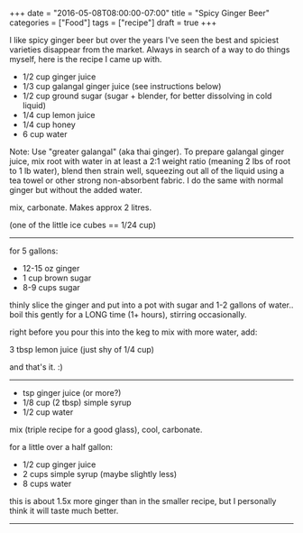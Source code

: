 +++
date = "2016-05-08T08:00:00-07:00"
title = "Spicy Ginger Beer"
categories = ["Food"]
tags = ["recipe"]
draft = true
+++

I like spicy ginger beer but over the years I've seen the best and spiciest varieties disappear from the market.  Always in search of a way to do things myself, here is the recipe I came up with.

<!--more-->

* 1/2 cup ginger juice
* 1/3 cup galangal ginger juice (see instructions below)
* 1/2 cup ground sugar (sugar + blender, for better dissolving in cold liquid)
* 1/4 cup lemon juice
* 1/4 cup honey
* 6   cup water

Note: Use "greater galangal" (aka thai ginger).  To prepare galangal ginger juice, mix root with water in at least a 2:1 weight ratio (meaning 2 lbs of root to 1 lb water), blend then strain well, squeezing out all of the liquid using a tea towel or other strong non-absorbent fabric.  I do the same with normal ginger but without the added water.

mix, carbonate.  Makes approx 2 litres.

(one of the little ice cubes == 1/24 cup)


--------------------------------------

for 5 gallons:

* 12-15 oz ginger
* 1 cup brown sugar
* 8-9 cups sugar

thinly slice the ginger and put into a pot with sugar and 1-2 gallons of
water..  boil this gently for a LONG time (1+ hours), stirring
occasionally.

right before you pour this into the keg to mix with more water, add:

3 tbsp lemon juice (just shy of 1/4 cup)

and that's it.  :)


--------------------------------------

*  tsp ginger juice (or more?)
* 1/8 cup (2 tbsp) simple syrup
* 1/2 cup water

mix (triple recipe for a good glass), cool, carbonate.

for a little over a half gallon:

* 1/2 cup ginger juice
* 2 cups  simple syrup (maybe slightly less)
* 8 cups  water

this is about 1.5x more ginger than in the smaller recipe, but I personally
think it will taste much better.

--------------------------------------

